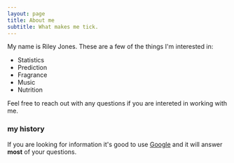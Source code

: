 ```yaml
---
layout: page
title: About me
subtitle: What makes me tick. 
---
```


My name is Riley Jones. These are a few of the things I'm interested in:

- Statistics
- Prediction
- Fragrance
- Music 
- Nutrition


Feel free to reach out with any questions if you are intereted in working with me. 

### my history

If you are looking for information it's good to use [Google](http://www.google.com) and it will answer **most** of your questions.
